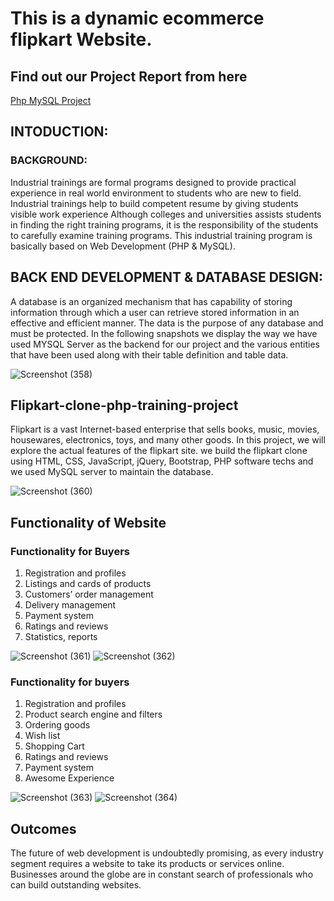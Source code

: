 # This is a dynamic ecommerce flipkart Website.  
## Find out our Project Report from here
[Php MySQL Project](https://www.canva.com/design/DAEwpz8AvYc/share/previewtoken=2MD9oqx4jnudoiOaAkFQGw&role=EDITOR&utm_content=DAEwpz8AvYc&utm_campaign=designshare&utm_medium=link&utm_source=sharebutton)
## INTODUCTION:
### BACKGROUND:
Industrial trainings are formal programs designed to provide practical experience in real world environment to students who are new to field. Industrial trainings help to build competent resume by giving students visible work experience Although colleges and universities assists students in finding the right training programs, it is the responsibility of the students to carefully examine training programs. This industrial training program is basically based on Web Development (PHP & MySQL).

## BACK END DEVELOPMENT & DATABASE DESIGN:
A database is an organized mechanism that has capability of storing information through which a user can retrieve stored information in an effective and efficient manner. The data is the purpose of any database and must be protected.
In the following snapshots we display the way we have used MYSQL Server as the backend for our project and the various entities that have been used along with their table definition and table data.

![Screenshot (358)](https://user-images.githubusercontent.com/52042964/143812399-e3a65e7b-b0b2-4b3a-baaa-15c4e3360616.png)

## Flipkart-clone-php-training-project

Flipkart is a vast Internet-based enterprise that sells books, music, movies, housewares, electronics, toys, and many other goods. In this project, we will explore the actual features of the flipkart site. we build the flipkart clone using HTML, CSS, JavaScript, jQuery, Bootstrap, PHP software techs and we used MySQL server to maintain the database.

![Screenshot (360)](https://user-images.githubusercontent.com/52042964/143812408-e64d7f09-9b55-4de3-b9d3-a0e0eb454850.png)

## Functionality of Website
### Functionality for Buyers
1. Registration and profiles
2. Listings and cards of products
3. Customers’ order management
4. Delivery management
5. Payment system
6. Ratings and reviews
7. Statistics, reports

![Screenshot (361)](https://user-images.githubusercontent.com/52042964/143812412-de51d99a-44c9-40a4-9925-213b7f654140.png)
![Screenshot (362)](https://user-images.githubusercontent.com/52042964/143812414-6102a6f6-b7fe-4802-911b-8267373344f4.png)

### Functionality for buyers

1. Registration and profiles
2. Product search engine and filters
3. Ordering goods
4. Wish list
5. Shopping Cart
6. Ratings and reviews
7. Payment system
8. Awesome Experience

![Screenshot (363)](https://user-images.githubusercontent.com/52042964/143812406-480b7d59-56f5-427a-8c53-2eb2b3f91d8f.png)
![Screenshot (364)](https://user-images.githubusercontent.com/52042964/143812403-91f83ce8-69fe-4179-a6b8-9a93272fb650.png)

## Outcomes

The future of web development is undoubtedly promising, as every industry segment requires a website to take its products or services online. Businesses around the globe are in constant search of professionals who can build outstanding websites.

